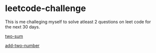 # leetcode-challenge

This is me challeging myself to solve atleast 2 questions on leet code for the next 30 days.

[two-sum](two-sums.js)

[add-two-number](add-two-numbers.js)
